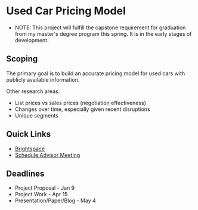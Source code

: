 # Used Car Pricing Model

- NOTE: This project will fulfill the capstone requirement for graduation from my master's degree program this spring. It is in the early stages of development.

## Scoping

The primary goal is to build an accurate pricing model for used cars with publicly available information.

Other research areas:
- List prices vs sales prices (negotiation effectiveness)
- Changes over time, especially given recent disruptions
- Unique segments

## Quick Links
- [Brightspace](https://brightspace.vanderbilt.edu/d2l/home/396809)
- [Schedule Advisor Meeting](https://calendly.com/jesse-blocher/)

## Deadlines
- Project Proposal - Jan 9
- Project Work - Apr 15
- Presentation/Paper/Blog - May 4


